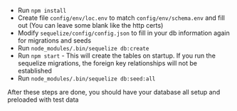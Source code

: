 *  Run `npm install`
*  Create file `config/env/loc.env` to match `config/env/schema.env` and fill out (You can leave some blank like the http certs)
*  Modify `sequelize/config/config.json` to fill in your db information again for migrations and seeds
*  Run `node_modules/.bin/sequelize db:create`
*  Run `npm start` - This will create the tables on startup. If you run the sequelize migrations, the foreign key relationships will not be established
*  Run `node_modules/.bin/sequelize db:seed:all`

After these steps are done, you should have your database all setup and preloaded with test data
